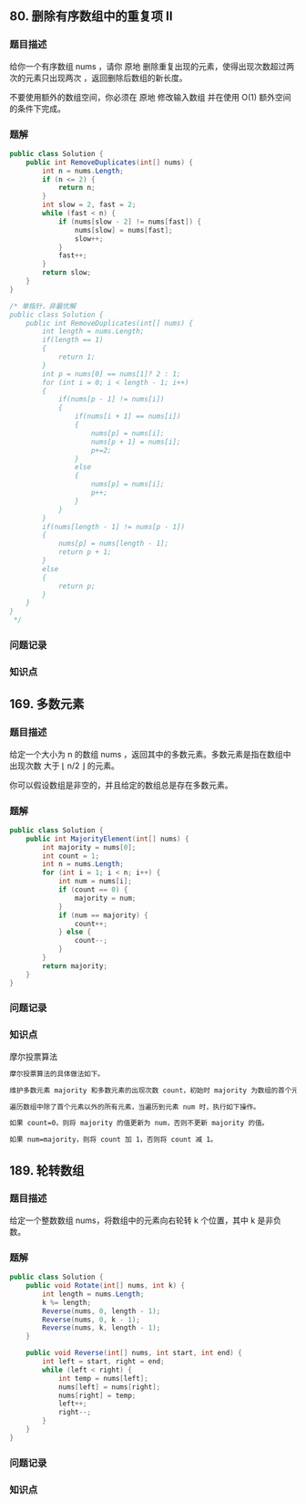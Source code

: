 ## 80. 删除有序数组中的重复项 II

### 题目描述

给你一个有序数组 nums ，请你 原地 删除重复出现的元素，使得出现次数超过两次的元素只出现两次 ，返回删除后数组的新长度。

不要使用额外的数组空间，你必须在 原地 修改输入数组 并在使用 O(1) 额外空间的条件下完成。
### 题解

```c#
public class Solution {
    public int RemoveDuplicates(int[] nums) {
        int n = nums.Length;
        if (n <= 2) {
            return n;
        }
        int slow = 2, fast = 2;
        while (fast < n) {
            if (nums[slow - 2] != nums[fast]) {
                nums[slow] = nums[fast];
                slow++;
            }
            fast++;
        }
        return slow;
    }
}

/* 单指针，非最优解
public class Solution {
    public int RemoveDuplicates(int[] nums) {
        int length = nums.Length;
        if(length == 1)
        {
	        return 1;
        }
        int p = nums[0] == nums[1]? 2 : 1;
        for (int i = 0; i < length - 1; i++)
        {
	        if(nums[p - 1] != nums[i])
	        {
		        if(nums[i + 1] == nums[i])
		        {
			        nums[p] = nums[i];
			        nums[p + 1] = nums[i];
			        p+=2;
		        }
		        else
		        {
			        nums[p] = nums[i];
			        p++;
		        }
	        }
        }
        if(nums[length - 1] != nums[p - 1])
        {
	        nums[p] = nums[length - 1];
	        return p + 1;
        }
        else
        {
	        return p;
        }
    }
}
 */
```

### 问题记录

### 知识点

## 169. 多数元素

### 题目描述

给定一个大小为 n 的数组 nums ，返回其中的多数元素。多数元素是指在数组中出现次数 大于 ⌊ n/2 ⌋ 的元素。

你可以假设数组是非空的，并且给定的数组总是存在多数元素。
### 题解

```c#
public class Solution {
    public int MajorityElement(int[] nums) {
        int majority = nums[0];
        int count = 1;
        int n = nums.Length;
        for (int i = 1; i < n; i++) {
            int num = nums[i];
            if (count == 0) {
                majority = num;
            }
            if (num == majority) {
                count++;
            } else {
                count--;
            }
        }
        return majority;
    }
}
```

### 问题记录

### 知识点

摩尔投票算法
```txt
摩尔投票算法的具体做法如下。

维护多数元素 majority 和多数元素的出现次数 count，初始时 majority 为数组的首个元素，count=1。

遍历数组中除了首个元素以外的所有元素，当遍历到元素 num 时，执行如下操作。

如果 count=0，则将 majority 的值更新为 num，否则不更新 majority 的值。

如果 num=majority，则将 count 加 1，否则将 count 减 1。
```
## 189. 轮转数组

### 题目描述

给定一个整数数组 nums，将数组中的元素向右轮转 k 个位置，其中 k 是非负数。
### 题解

```c#
public class Solution {
    public void Rotate(int[] nums, int k) {
        int length = nums.Length;
        k %= length;
        Reverse(nums, 0, length - 1);
        Reverse(nums, 0, k - 1);
        Reverse(nums, k, length - 1);
    }

    public void Reverse(int[] nums, int start, int end) {
        int left = start, right = end;
        while (left < right) {
            int temp = nums[left];
            nums[left] = nums[right];
            nums[right] = temp;
            left++;
            right--;
        }
    }
}
```

### 问题记录

### 知识点